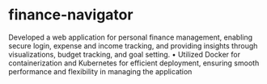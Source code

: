 # finance-navigator
Developed a web application for personal finance management, enabling secure login, expense and income tracking, and providing insights through visualizations, budget tracking, and goal setting. • Utilized Docker for containerization and Kubernetes for efficient deployment, ensuring smooth performance and flexibility in managing the application
